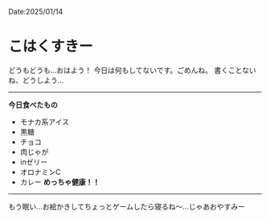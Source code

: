 Date:2025/01/14
# こはくすきー

どうもどうも…おはよう！
今日は何もしてないです。ごめんね。
書くことないね、どうしよう…

---

**今日食べたもの**
- モナカ系アイス
- 黒糖
- チョコ
- 肉じゃが
- inゼリー
- オロナミンC
- カレー
**めっちゃ健康！！**
---
もう眠い…お絵かきしてちょっとゲームしたら寝るね～…じゃあおやすみー